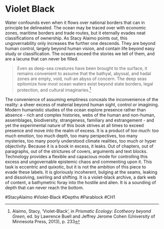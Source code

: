 # Violet Black

Water confounds even when it flows over national borders that can in principle be delineated. The ocean may be traced over with economic zones, maritime borders and trade routes, but it eternally evades neat classifications of ownership. As Stacy Alaimo points out, this ungovernability only increases the further one descends. They are beyond human control, largely beyond human vision, and contain life beyond easy study or classification. The oceans exceed the stories we tell of them, and are a lacuna that can never be filled. 

> Even as deep-sea creatures have been brought to the surface, it remains convenient to assume that the bathyal, abyssal, and hadal zones are empty, void, null-an abyss of con­cern. The deep seas epitomize how most ocean waters exist beyond state borders, legal protection, and cultural imaginaries.[^1]

The convenience of assuming emptiness conceals the inconvenience of the reality: a sheer excess of material beyond human sight, control or imagining. Modern humanistic studies of the ocean explore presence rather than absence - rich and complex histories, webs of the human and non-human, assemblages, biodiversity, strangeness, familiary and estrangement - and yet the experimental nature of this book strives at all times to exceed presence and move into the realm of excess. It is a product of *too much*: too much emotion, too much depth, too many perspectives, too many mysteries, too many poorly understood climate realities, too much or hyper objectivity. Because it is a book in excess, it leaks. Out of chapters, out of paragraphs, out of the strictures of covers, arguments and text blocks. Technology provides a flexible and capacious mode for controlling this excess and ungovernable epistemic chaos and commenting upon it. This task is eccentric and quixotic, but it is not the ambition of this piece to evade these labels. It is gloriously incoherent, bulging at the seams, leaking and dissolving, swirling and shifting. It is a violet-black archive, a dark web of content, a bathymetric foray into the hostile and alien. It is a sounding of depth that can never reach the bottom.

#StacyAlaimo #Violet-Black #Depths #Parablock #CH1

[^1]: Alaimo, Stacy, ‘Violet-Black’, in _Prismatic Ecology: Ecotheory beyond Green_, ed. by Lawrence Buell and Jeffrey Jerome Cohen (University of Minnesota Press, 2013), p. 233
